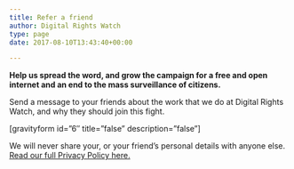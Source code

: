 ```yaml
---
title: Refer a friend
author: Digital Rights Watch
type: page
date: 2017-08-10T13:43:40+00:00

---
```

**Help us spread the word, and grow the campaign for a free and open internet and an end to the mass surveillance of citizens.**

Send a message to your friends about the work that we do at Digital Rights Watch, and why they should join this fight.

[gravityform id=&#8221;6&#8243; title=&#8221;false&#8221; description=&#8221;false&#8221;]

We will never share your, or your friend&#8217;s personal details with anyone else. [Read our full Privacy Policy here.][1]

 [1]: /privacy-policy/